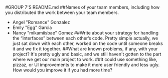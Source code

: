 #GROUP 7'S README.md
##Names of your team members, including how you distributed the work between your team members.  
* Angel "Romance" Gonzalez
* Emily "Egg" Garcia
* Nancy "mikamiisbae" Gomez
##Write about your strategy for handling the “interfaces” between each other’s code. 
Pretty simple actually, we just sat down with each other, worked on the code until someone breaks it and we fix it together.
##What are known problems, if any, with your project?
It's pretty ugly and basic, and we still haven't gotten to the part where we get our main project to work. 
##It could use something like, pizzaz, or UI improvements to make it more user friendly and less ugly.
How would you improve it if you had more time?